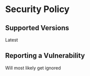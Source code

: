 # Security Policy

## Supported Versions
Latest

## Reporting a Vulnerability
Will most likely get ignored
